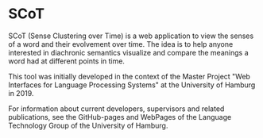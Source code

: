 # SCoT
SCoT (Sense Clustering over Time) is a web application to view the senses of a word and their evolvement over time. The idea is to help anyone interested in diachronic semantics visualize and compare the meanings a word had at different points in time.

This tool was initially developed in the context of the Master Project "Web Interfaces for Language Processing Systems" at the University of Hamburg in 2019.

For information about current developers, supervisors and related publications, see the GitHub-pages and WebPages of the Language Technology Group of the University of Hamburg.

